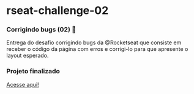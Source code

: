 # rseat-challenge-02

### Corrigindo bugs (02) 👀

Entrega do desafio corrigindo bugs da @Rocketseat que consiste em receber o código da página com erros e corrigi-lo para que apresente o layout esperado.

### Projeto finalizado

[Acesse aqui!](https://dam450.github.io/rseat-challenge-02/)
